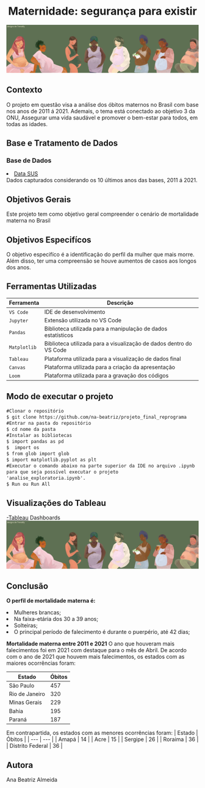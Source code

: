 <h1 align="center">Maternidade: segurança para existir</h1>

<p align="center">
<img src="./img/capa_md.png"/>
</p>

<h2> Contexto </h2>
<p> 
O projeto em questão visa a análise dos óbitos maternos no Brasil com base nos anos de 2011 á 2021. Ademais, o tema está conectado ao objetivo 3 da ONU, Assegurar uma vida saudável e promover o bem-estar para todos, em todas as idades.
</p>

<h2> Base e Tratamento de Dados </h2>
<h3> Base de Dados </h3>
<p> 
  <a href=“http://tabnet.datasus.gov.br/cgi/tabcgi.exe?sim/cnv/mat10uf.def“><li>Data SUS</li></a>
  Dados capturados considerando os 10 últimos anos das bases, 2011 á 2021.
</p>

<h2> Objetivos Gerais </h2>
<p> 
  Este projeto tem como objetivo geral compreender o cenário de mortalidade materna no Brasil
</p>

<h2> Objetivos Especifícos </h2>
<p> 
O objetivo especifíco é a identificação do perfil da mulher que mais morre. Além disso, ter uma compreensão se houve aumentos de casos aos longos dos anos.
</p>

<h2> Ferramentas Utilizadas </h2>

| Ferramenta | Descrição |
| --- | --- |
| `VS Code` | IDE de desenvolvimento |
| `Jupyter` | Extensão utilizada no VS Code |
| `Pandas` | Biblioteca utilizada para a manipulação de dados estatísticos |
| `Matplotlib` | Biblioteca utilizada para a visualização de dados dentro do VS Code |
| `Tableau` | Plataforma utilizada para a visualização de dados final |
| `Canvas` | Plataforma utilizada para a criação da apresentação |
| `Loom` | Plataforma utilizada para a gravação dos códigos |

<h2> Modo de executar o projeto </h2>

```
#Clonar o repositório 
$ git clone https://github.com/na-beatriz/projeto_final_reprograma
#Entrar na pasta do repositório 
$ cd nome da pasta
#Instalar as bibliotecas
$ import pandas as pd
$  import os
$ from glob import glob
$ import matplotlib.pyplot as plt
#Executar o comando abaixo na parte superior da IDE no arquivo .ipynb para que seja possível executar o projeto 'analise_exploratoria.ipynb'.
$ Run ou Run All
```

<h2> Visualizações do Tableau </h2>
<p> 
<a href=“http://tabnet.datasus.gov.br/cgi/tabcgi.exe?sim/cnv/mat10uf.def“>-Tableau</a>
Dashboards
<img src="./img/capa_md.png"/>
</p>

<h2> Conclusão </h2>
<p> 
<strong>O perfil de mortalidade materna é:</strong>
<li>Mulheres brancas;</li>
<li>Na faixa-etária dos 30 a 39 anos;</li>
<li>Solteiras;</li>
<li>O principal período de falecimento é durante o puerpério, até 42 dias;</li>
</p>
<p>
<strong>Mortalidade materna entre 2011 e 2021</strong>
O ano que houveram mais falecimentos foi em 2021 com destaque para o mês de Abril. De acordo com o ano de 2021 que houvem mais falecimentos, os estados com as maiores ocorrências foram:
  
| Estado | Óbitos |
| --- | --- |
| São Paulo | 457 |
| Rio de Janeiro | 320 |
| Minas Gerais | 229 |
| Bahia | 195 |
| Paraná | 187 |

Em contrapartida, os estados com as menores ocorrências foram:
| Estado | Óbitos |
| --- | --- |
| Amapá | 14 |
| Acre | 15 |
| Sergipe | 26 |
| Roraima | 36 |
| Distrito Federal | 36 |
</p>

<h2> Autora </h2>
Ana Beatriz Almeida

